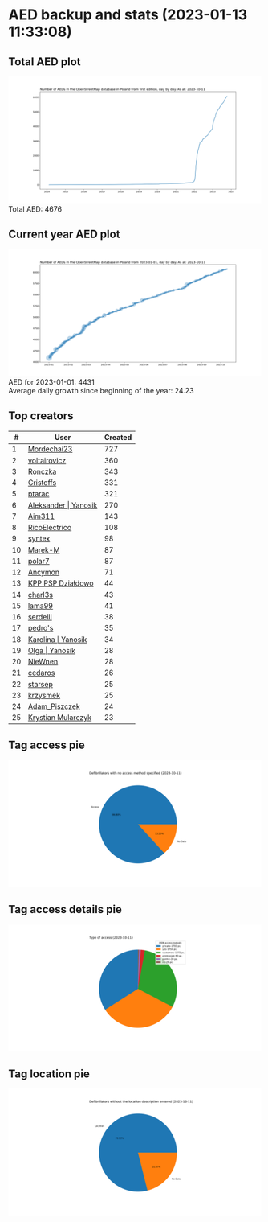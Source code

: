 # AED backup and stats (2023-01-13 11:33:08)


## Total AED plot
![](report_data/total_aed.svg)
Total AED: 4676

## Current year AED plot
![](report_data/current_year_aed.svg)\
AED for 2023-01-01: 4431\
Average daily growth since beginning of the year: 24.23

## Top creators
| # | User | Created |
| ------------- | ------------- | ------------- |
| 1 | [Mordechai23](<https://www.openstreetmap.org/user/Mordechai23>) | 727 |
| 2 | [voltairovicz](<https://www.openstreetmap.org/user/voltairovicz>) | 360 |
| 3 | [Ronczka](<https://www.openstreetmap.org/user/Ronczka>) | 343 |
| 4 | [Cristoffs](<https://www.openstreetmap.org/user/Cristoffs>) | 331 |
| 5 | [ptarac](<https://www.openstreetmap.org/user/ptarac>) | 321 |
| 6 | [Aleksander &#124; Yanosik](<https://www.openstreetmap.org/user/Aleksander &#124; Yanosik>) | 270 |
| 7 | [Aim311](<https://www.openstreetmap.org/user/Aim311>) | 143 |
| 8 | [RicoElectrico](<https://www.openstreetmap.org/user/RicoElectrico>) | 108 |
| 9 | [syntex](<https://www.openstreetmap.org/user/syntex>) | 98 |
| 10 | [Marek-M](<https://www.openstreetmap.org/user/Marek-M>) | 87 |
| 11 | [polar7](<https://www.openstreetmap.org/user/polar7>) | 87 |
| 12 | [Ancymon](<https://www.openstreetmap.org/user/Ancymon>) | 71 |
| 13 | [KPP PSP Działdowo](<https://www.openstreetmap.org/user/KPP PSP Działdowo>) | 44 |
| 14 | [charl3s](<https://www.openstreetmap.org/user/charl3s>) | 43 |
| 15 | [lama99](<https://www.openstreetmap.org/user/lama99>) | 41 |
| 16 | [serdelll](<https://www.openstreetmap.org/user/serdelll>) | 38 |
| 17 | [pedro's](<https://www.openstreetmap.org/user/pedro's>) | 35 |
| 18 | [Karolina &#124; Yanosik](<https://www.openstreetmap.org/user/Karolina &#124; Yanosik>) | 34 |
| 19 | [Olga &#124; Yanosik](<https://www.openstreetmap.org/user/Olga &#124; Yanosik>) | 28 |
| 20 | [NieWnen](<https://www.openstreetmap.org/user/NieWnen>) | 28 |
| 21 | [cedaros](<https://www.openstreetmap.org/user/cedaros>) | 26 |
| 22 | [starsep](<https://www.openstreetmap.org/user/starsep>) | 25 |
| 23 | [krzysmek](<https://www.openstreetmap.org/user/krzysmek>) | 25 |
| 24 | [Adam_Piszczek](<https://www.openstreetmap.org/user/Adam_Piszczek>) | 24 |
| 25 | [Krystian Mularczyk](<https://www.openstreetmap.org/user/Krystian Mularczyk>) | 23 |

## Tag access pie
![](report_data/tag_access.svg)

## Tag access details pie
![](report_data/tag_access_details.svg)

## Tag location pie
![](report_data/tag_location.svg)
